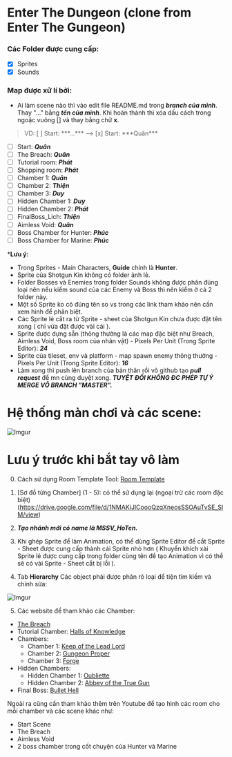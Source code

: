 # Enter The Dungeon (clone from Enter The Gungeon)
### Các Folder được cung cấp:
- [x] Sprites
- [x] Sounds

### Map được xử lí bởi:
* Ai làm scene nào thì vào edit file README.md trong ***branch của mình***. Thay "..." bằng ***tên của mình***. Khi hoàn thành thì xóa dấu cách trong ngoặc vuông [] và thay bằng chữ **x**.

> VD: [ ] Start: \*\*\*...*** --> [x] Start: \*\*\*Quân***
 
- [ ] Start: ***Quân***
- [ ] The Breach: ***Quân***
- [ ] Tutorial room: ***Phát***
- [ ] Shopping room: ***Phát***
- [ ] Chamber 1: ***Quân***
- [ ] Chamber 2: ***Thiện***
- [ ] Chamber 3: ***Duy***
- [ ] Hidden Chamber 1: ***Duy***
- [ ] Hidden Chamber 2: ***Phát***
- [ ] FinalBoss_Lich: ***Thiện***
- [ ] Aimless Void: ***Quân***
- [ ] Boss Chamber for Hunter: ***Phúc***
- [ ] Boss Chamber for Marine: ***Phúc***

***Lưu ý:**
- Trong Sprites - Main Characters, **Guide** chính là **Hunter**.
- Sprite của Shotgun Kin không có folder ảnh lẻ.
- Folder Bosses và Enemies trong folder Sounds không được phân đúng loại nên nếu kiếm sound của các Enemy và Boss thì nên kiểm ở cả 2 folder này.
- Một số Sprite ko có đúng tên so vs trong các link tham khảo nên cần xem hình để phân biệt.
- Các Sprite lẻ cắt ra từ Sprite - sheet của Shotgun Kin chưa được đặt tên xong ( chỉ vừa đặt được vài cái ).
- Sprite được dựng sẵn (thông thường là các map đặc biệt như Breach, Aimless Void, Boss room của nhân vật) - Pixels Per Unit (Trong Sprite Editor): ***24***
- Sprite của tileset, env và platform - map spawn enemy thông thường - Pixels Per Unit (Trong Sprite Editor): ***16***
- Làm xong thì push lên branch của bản thân rồi vô github tạo ***pull request*** để mn cùng duyệt xong. ***TUYỆT ĐỐI KHÔNG ĐC PHÉP TỰ Ý MERGE VÔ BRANCH "MASTER".***

# Hệ thống màn chơi và các scene:

![Imgur](https://imgur.com/c7uIzWJ.png)

# Lưu ý trước khi bắt tay vô làm
0. Cách sử dụng Room Template Tool: [Room Template](https://www.youtube.com/watch?v=JpWWwneEaPo)
1. [Sơ đồ từng Chamber] (1 - 5): có thể sử dụng lại (ngoại trừ các room đặc biệt)(https://drive.google.com/file/d/1NMAKiJlCoooQzqXneosSSOAuTvSE_SlM/view)
2. ***Tạo nhánh mới có name là MSSV_HoTen.***

3. Khi ghép Sprite để làm Animation, có thể dùng Sprite Editor để cắt Sprite - Sheet được cung cấp thành cái Sprite nhỏ hơn ( Khuyến khích xài Sprite lẻ được cung cấp trong folder cùng tên để tạo Animation vì có thể sẽ có vài Sprite - Sheet cắt bị lỗi ).

4. Tab **Hierarchy** Các object phải được phân rõ loại để tiện tìm kiếm và chỉnh sửa:

![Imgur](https://imgur.com/YLScKYR.png)

5. Các website để tham khảo các Chamber:
- [The Breach](https://enterthegungeon.fandom.com/wiki/The_Breach?so=search)
- Tutorial Chamber: [Halls of Knowledge](https://enterthegungeon.fandom.com/wiki/Halls_of_Knowledge)
- Chambers:
  - Chamber 1: [Keep of the Lead Lord](https://enterthegungeon.fandom.com/wiki/Keep_of_the_Lead_Lord)
  - Chamber 2: [Gungeon Proper](https://enterthegungeon.fandom.com/wiki/Gungeon_Proper)
  - Chamber 3: [Forge](https://enterthegungeon.fandom.com/wiki/Forge)
- Hidden Chambers:
  - Hidden Chamber 1: [Oubliette](https://enterthegungeon.fandom.com/wiki/Oubliette)
  - Hidden Chamber 2: [Abbey of the True Gun](https://enterthegungeon.fandom.com/wiki/Abbey_of_the_True_Gun)
- Final Boss: [Bullet Hell](https://enterthegungeon.fandom.com/wiki/Bullet_Hell)

Ngoài ra cũng cần tham khảo thêm trên Youtube để tạo hình các room cho mỗi chamber và các scene khác như:

- Start Scene
- The Breach
- Aimless Void
- 2 boss chamber trong cốt chuyện của Hunter và Marine
